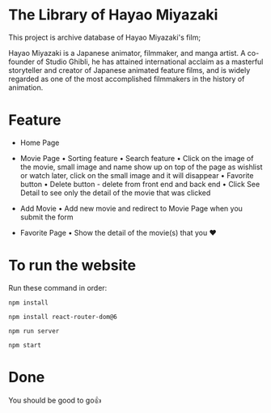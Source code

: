# The Library of Hayao Miyazaki

This project is archive database of Hayao Miyazaki's film;

Hayao Miyazaki is a Japanese animator, filmmaker, and manga artist. A co-founder of Studio Ghibli, he has attained international acclaim as a masterful storyteller and creator of Japanese animated feature films, and is widely regarded as one of the most accomplished filmmakers in the history of animation.

# Feature

- Home Page 

- Movie Page 
    • Sorting feature
    • Search feature
    • Click on the image of the movie, small image and name show up on top of the page as wishlist or watch later, click on the small image and it will disappear
    • Favorite button
    • Delete button - delete from front end and back end
    • Click See Detail to see only the detail of the movie that was clicked
- Add Movie
    • Add new movie and redirect to Movie Page when you submit the form
- Favorite Page
    • Show the detail of the movie(s) that you ❤️

# To run the website 

Run these command in order:

    npm install

    npm install react-router-dom@6

    npm run server

    npm start

# Done

You should be good to go👍
